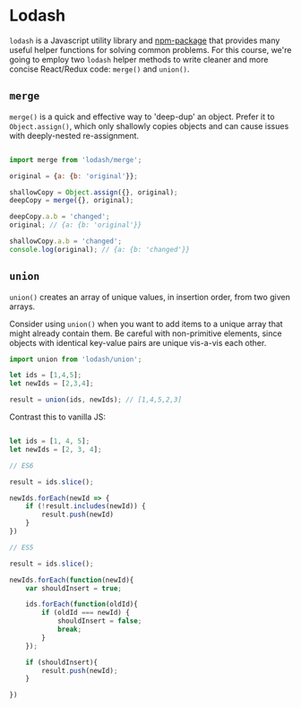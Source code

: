 # Lodash

`lodash` is a Javascript utility library and [npm-package][lodash] that provides many useful helper functions for solving common problems. For this course, we're going to employ two `lodash` helper methods to write cleaner and more concise React/Redux code: `merge()` and `union()`.

## `merge`

`merge()` is a quick and effective way to 'deep-dup' an object. Prefer it to `Object.assign()`, which only shallowly copies objects and can cause issues with deeply-nested re-assignment.

```js

import merge from 'lodash/merge';

original = {a: {b: 'original'}};

shallowCopy = Object.assign({}, original); 
deepCopy = merge({}, original);

deepCopy.a.b = 'changed';
original; // {a: {b: 'original'}}

shallowCopy.a.b = 'changed';
console.log(original); // {a: {b: 'changed'}}

```

## `union`

`union()` creates an array of unique values, in insertion order, from two given arrays.

Consider using `union()` when you want to add items to a unique array that
might already contain them. Be careful with non-primitive elements, since objects with identical key-value
pairs are unique vis-a-vis each other.


```js
import union from 'lodash/union';

let ids = [1,4,5];
let newIds = [2,3,4];

result = union(ids, newIds); // [1,4,5,2,3]

```

Contrast this to vanilla JS: 

```js

let ids = [1, 4, 5];
let newIds = [2, 3, 4];

// ES6

result = ids.slice();

newIds.forEach(newId => {
	if (!result.includes(newId)) {
		result.push(newId)
	}
})

// ES5

result = ids.slice();

newIds.forEach(function(newId){
	var shouldInsert = true;

	ids.forEach(function(oldId){
		if (oldId === newId) {
			shouldInsert = false;
			break;
		}
	});

	if (shouldInsert){
		result.push(newId);
	}

})

```

[lodash]: https://www.npmjs.com/package/lodash
[dan-tweet]: https://twitter.com/dan_abramov/status/605691126549508096